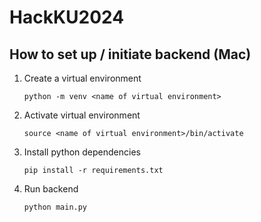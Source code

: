 # HackKU2024

## How to set up / initiate backend (Mac)
1. Create a virtual environment
    ```
    python -m venv <name of virtual environment>
    ```
2. Activate virtual environment
    ```
    source <name of virtual environment>/bin/activate
    ```
3. Install python dependencies
    ```
    pip install -r requirements.txt
    ```
4. Run backend
    ```
    python main.py
    ```